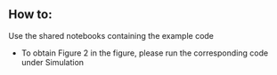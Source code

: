 ## How to:

Use the shared notebooks containing the example code

* To obtain Figure 2 in the figure, please run the corresponding code under Simulation
